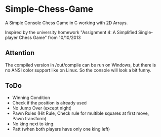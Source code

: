 # Simple-Chess-Game

A Simple Console Chess Game in C working with 2D Arrays.

Inspired by the university homework "Assignment 4: A Simplified Single-player Chess Game" from 10/10/2013

## Attention

The compiled version in /out/compile can be run on Windows, but there is no ANSI color support like on Linux. 
So the console will look a bit funny.

## ToDo

- Winning Condition
- Check if the position is already used
- No Jump Over (except night)
- Pawn Rules (Hit Rule, Check rule for multible squares at first move, Pawn transform)
- No king next to king
- Patt (when both players have only one king left)
